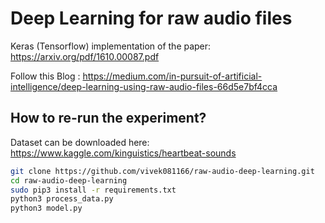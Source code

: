 # Deep Learning for raw audio files
Keras (Tensorflow) implementation of the paper: https://arxiv.org/pdf/1610.00087.pdf

Follow this Blog : https://medium.com/in-pursuit-of-artificial-intelligence/deep-learning-using-raw-audio-files-66d5e7bf4cca


## How to re-run the experiment?

Dataset can be downloaded here: https://www.kaggle.com/kinguistics/heartbeat-sounds

```bash
git clone https://github.com/vivek081166/raw-audio-deep-learning.git
cd raw-audio-deep-learning
sudo pip3 install -r requirements.txt
python3 process_data.py
python3 model.py
```

